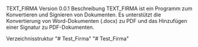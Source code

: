 TEXT_FIRMA
Version 0.0.1
Beschreibung
TEXT_FIRMA ist ein Programm zum Konvertieren und Signieren von Dokumenten. Es unterstützt die Konvertierung von Word-Dokumenten (.docx) zu PDF und das Hinzufügen einer Signatur zu PDF-Dokumenten.

Verzeichnisstruktur
"# Test_Firma" "# Test_Firma"
